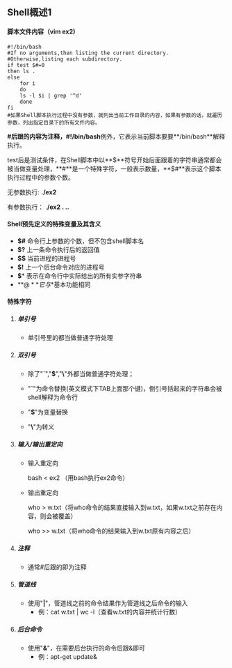 ## Shell概述1

#### 脚本文件内容（vim ex2)


```shell
#!/bin/bash
#If no arguments,then listing the current directory.
#Otherwise,listing each subdirectory.
if test $#=0
then ls .
else
	for i
	do 
	ls -l $i | grep '^d'
	done
fi
#如果Shell脚本执行过程中没有参数，就列出当前工作目录的内容，如果有参数的话，就遍历参数，列出指定目录下的所有文件内容。
```

**#**后跟的内容为注释，**#!/bin/bash**例外，它表示当前脚本要要**/bin/bash**解释执行。

test后是测试条件，在Shell脚本中以**$**符号开始后面跟着的字符串通常都会被当做变量处理，**#**是一个特殊字符，一般表示数量，**$#**表示这个脚本执行过程中的参数个数。

无参数执行:	**./ex2**

有参数执行： .**/ex2	.	..**

#### Shell预先定义的特殊变量及其含义

- **$#**      命令行上参数的个数，但不包含shell脚本名
- **$?**      上一条命令执行后的返回值
- **$$**      当前进程的进程号
- **$!**       上一个后台命令对应的进程号
- **$***      表示在命令行中实际给出的所有实参字符串
- **$@**     它与$*基本功能相同

#### 特殊字符

1. ##### 单引号

   - 单引号里的都当做普通字符处理

2. ##### 双引号

   - 除了"**`**","**$**","**\\**"外都当做普通字符处理；

   - "**`**"为命令替换(英文模式下TAB上面那个键)，倒引号括起来的字符串会被shell解释为命令行

   - "**$**"为变量替换

   - "**\\**"为转义

3. ##### 输入/输出重定向

   - 输入重定向

     bash < ex2 （用bash执行ex2命令）

   - 输出重定向

     who > w.txt（将who命令的结果直接输入到w.txt，如果w.txt之前存在内容，则会被覆盖）

     who >> w.txt（将who命令的结果输入到w.txt原有内容之后）

4. ##### 注释

   - 通常#后跟的即为注释

5. ##### 管道线

   - 使用"**|**"，管道线之前的命令结果作为管道线之后命令的输入
     - 例：cat w.txt | wc -l（查看w.txt的内容并统计行数）

6. ##### 后台命令

   - 使用"**&**"，在需要后台执行的命令后跟&即可
     - 例：apt-get update&